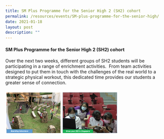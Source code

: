 ```yaml
---
title: SM Plus Programme for the Senior High 2 (SH2) cohort
permalink: /resources/events/SM-plus-programme-for-the-senior-high/
date: 2021-01-18
layout: post
description: ""
---
```

#### SM Plus Programme for the Senior High 2 (SH2) cohort

Over the next two weeks, different groups of SH2 students will be participating in a range of enrichment activities.  From team activities designed to put them in touch with the challenges of the real world to a strategic physical workout, this dedicated time provides our students a greater sense of connection.

<img src="/images/events15.png" 
     style="width:70%">
